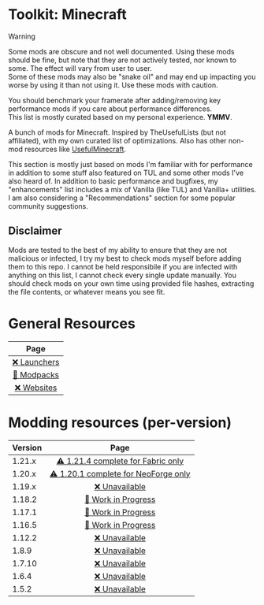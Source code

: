 # Toolkit: Minecraft
> [!WARNING]
> 
> Some mods are obscure and not well documented. Using these mods should be fine, but note that
> they are not actively tested, nor known to some. The effect will vary from user to user.  
> Some of these mods may also be "snake oil" and may end up impacting you worse by using it than not using it.
> Use these mods with caution.
>
> You should benchmark your framerate after adding/removing key performance mods if you care about performance differences.   
> This list is mostly curated based on my personal experience. **YMMV**. 

A bunch of mods for Minecraft. Inspired by TheUsefulLists (but not affiliated), with my own curated list of optimizations. Also has other non-mod resources like [UsefulMinecraft](https://github.com/TheUsefulLists/UsefulMinecraft). 
 
This section is mostly just based on mods I'm familiar with for performance in addition to some stuff also featured on TUL and some other mods I've also heard of. In addition to basic performance and bugfixes, my "enhancements" list includes a mix of Vanilla (like TUL) and Vanilla+ utilities. I am also considering a "Recommendations" section for some popular community suggestions.

## Disclaimer
Mods are tested to the best of my ability to ensure that they are not malicious or infected, I try my best to check mods myself before adding them to this repo. I cannot be held responsibile if you are infected with anything on this list, I cannot check every single update manually. You should check mods on your own time using provided file hashes, extracting the file contents, or whatever means you see fit.  

# General Resources
| Page |
| :---: |
| [❌ Launchers](https://github.com/DJSng106/placeholder/blob/main/mc/nonspecific/launchers.md) |
| [🚧 Modpacks](https://github.com/DJSng106/placeholder/blob/main/mc/nonspecific/modpacks.md) |
| [❌ Websites](https://github.com/DJSng106/placeholder/blob/main/mc/nonspecific/websites.md) |

# Modding resources (per-version)
| Version | Page |
| --- | :---: |
| 1.21.x | [⚠ 1.21.4 complete for Fabric only](https://github.com/DJSng106/placeholder/blob/main/mc/versions/21/index.md) |
| 1.20.x | [⚠ 1.20.1 complete for NeoForge only](https://github.com/DJSng106/placeholder/blob/main/mc/versions/20/index.md) |
| 1.19.x | [❌ Unavailable](https://github.com/DJSng106/placeholder/blob/main/mc/versions/19/index.md) |
| 1.18.2 | [🚧 Work in Progress](https://github.com/DJSng106/placeholder/blob/main/mc/versions/18/2/index.md) |
| 1.17.1 | [🚧 Work in Progress](https://github.com/DJSng106/placeholder/blob/main/mc/versions/17/1/index.md) |
| 1.16.5 | [🚧 Work in Progress](https://github.com/DJSng106/placeholder/blob/main/mc/versions/16/5/index.md) |
| 1.12.2 | [❌ Unavailable](https://github.com/DJSng106/placeholder/blob/main/mc/versions/12/2/index.md) |
| 1.8.9 | [❌ Unavailable](https://github.com/DJSng106/placeholder/blob/main/mc/versions/8/9/index.md) |
| 1.7.10 | [❌ Unavailable](https://github.com/DJSng106/placeholder/blob/main/mc/versions/7/10/index.md) |
| 1.6.4 | [❌ Unavailable](https://github.com/DJSng106/placeholder/blob/main/mc/versions/6/4/index.md) |
| 1.5.2 | [❌ Unavailable](https://github.com/DJSng106/placeholder/blob/main/mc/versions/5/2/index.md) |
